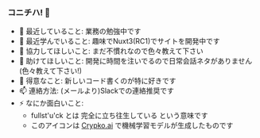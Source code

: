 ### コニチハ! 👋
- 🔭 最近していること: 業務の勉強中です
- 🌱 最近学んでいること: 趣味でNuxt3(RC1)でサイトを開発中です
- 👯 協力してほしいこと: まだ不慣れなので色々教えて下さい
- 🤔 助けてほしいこと: 開発に時間を注いでるので日常会話ネタがありません(色々教えて下さい!)
- 💬 得意なこと: 新しいコード書くのが特に好きです
- 📫 連絡方法: (メールより)Slackでの連絡推奨です
- ⚡ なにか面白いこと:
  - fullst'u'ck とは 完全に立ち往生している という意味です
  - このアイコンは [Crypko.ai](https://crypko.ai) で機械学習モデルが生成したものです
